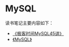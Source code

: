 # MySQL

读书笔记主要内容如下：
- [《极客时间MySQL45讲》](./mysql-45/1-sql-execute.md)
- [《MySQL》](./mysql/3-innodb.md)